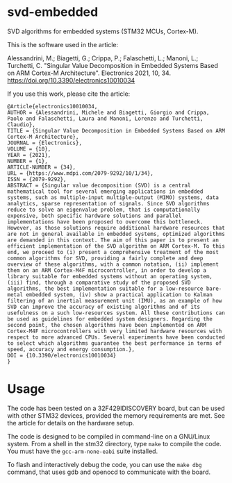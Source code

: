 # svd-embedded
SVD algorithms for embedded systems (STM32 MCUs, Cortex-M).

This is the software used in the article:

Alessandrini, M.; Biagetti, G.; Crippa, P.; Falaschetti, L.; Manoni, L.; Turchetti, C. "Singular Value Decomposition in Embedded Systems Based on ARM Cortex-M Architecture". Electronics 2021, 10, 34. https://doi.org/10.3390/electronics10010034 

If you use this work, please cite the article:
```
@Article{electronics10010034,
AUTHOR = {Alessandrini, Michele and Biagetti, Giorgio and Crippa, Paolo and Falaschetti, Laura and Manoni, Lorenzo and Turchetti, Claudio},
TITLE = {Singular Value Decomposition in Embedded Systems Based on ARM Cortex-M Architecture},
JOURNAL = {Electronics},
VOLUME = {10},
YEAR = {2021},
NUMBER = {1},
ARTICLE-NUMBER = {34},
URL = {https://www.mdpi.com/2079-9292/10/1/34},
ISSN = {2079-9292},
ABSTRACT = {Singular value decomposition (SVD) is a central mathematical tool for several emerging applications in embedded systems, such as multiple-input multiple-output (MIMO) systems, data analytics, sparse representation of signals. Since SVD algorithms reduce to solve an eigenvalue problem, that is computationally expensive, both specific hardware solutions and parallel implementations have been proposed to overcome this bottleneck. However, as those solutions require additional hardware resources that are not in general available in embedded systems, optimized algorithms are demanded in this context. The aim of this paper is to present an efficient implementation of the SVD algorithm on ARM Cortex-M. To this end, we proceed to (i) present a comprehensive treatment of the most common algorithms for SVD, providing a fairly complete and deep overview of these algorithms, with a common notation, (ii) implement them on an ARM Cortex-M4F microcontroller, in order to develop a library suitable for embedded systems without an operating system, (iii) find, through a comparative study of the proposed SVD algorithms, the best implementation suitable for a low-resource bare-metal embedded system, (iv) show a practical application to Kalman filtering of an inertial measurement unit (IMU), as an example of how SVD can improve the accuracy of existing algorithms and of its usefulness on a such low-resources system. All these contributions can be used as guidelines for embedded system designers. Regarding the second point, the chosen algorithms have been implemented on ARM Cortex-M4F microcontrollers with very limited hardware resources with respect to more advanced CPUs. Several experiments have been conducted to select which algorithms guarantee the best performance in terms of speed, accuracy and energy consumption.},
DOI = {10.3390/electronics10010034}
}
```
# Usage

The code has been tested on a 32F429IDISCOVERY board, but can be used with other STM32 devices, provided the memory requirements are met. See the article for details on the hardware setup.

The code is designed to be compiled in command-line on a GNU/Linux system. From a shell in the stm32 directory, type `make` to compile the code. You must have the `gcc-arm-none-eabi` suite installed.

To flash and interactively debug the code, you can use the `make dbg` command, that uses gdb and openocd to communicate with the board.
